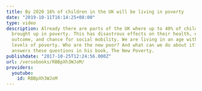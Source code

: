```yaml
---
title: By 2020 18% of children in the UK will be living in poverty
date: "2019-10-11T16:14:25+08:00"
type: video
description: Already there are parts of the UK where up to 40% of children are being
  brought up in poverty. This has disastrous effects on their health, educational
  outcome, and chance for social mobility. We are living in an age with unprecedented
  levels of poverty. Who are the new poor? And what can we do about it? Stephen Armstrong
  answers these questions in his book, The New Poverty.
publishdate: "2017-10-25T12:24:56.000Z"
url: /versobooks/RBBpXh3WJoM/
providers:
  youtube:
    id: RBBpXh3WJoM
---
```

